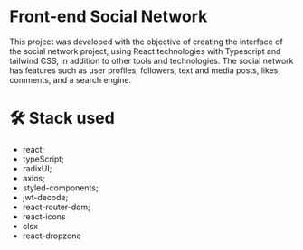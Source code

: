 # Front-end Social Network

This project was developed with the objective of creating the interface of the social network project, using React technologies with Typescript and tailwind CSS, in addition to other tools and technologies. The social network has features such as user profiles, followers, text and media posts, likes, comments, and a search engine.

# 🛠 Stack used
- react;
- typeScript;
- radixUI;
- axios;
- styled-components;
- jwt-decode;
- react-router-dom;
- react-icons
- clsx
- react-dropzone
